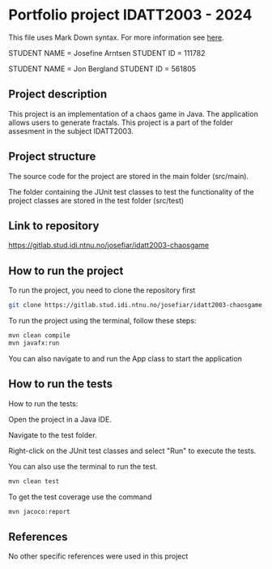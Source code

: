 # Portfolio project IDATT2003 - 2024
This file uses Mark Down syntax. For more information see [here](https://www.markdownguide.org/basic-syntax/).

STUDENT NAME = Josefine Arntsen
STUDENT ID = 111782

STUDENT NAME = Jon Bergland
STUDENT ID = 561805

## Project description

This project is an implementation of a chaos game in Java.
The application allows users to generate fractals. This project is a part of the folder assesment in the subject IDATT2003.


## Project structure


The source code for the project are stored in the main folder (src/main).

The folder containing the JUnit test classes to test the functionality of the project classes are stored in the test folder (src/test)

## Link to repository

https://gitlab.stud.idi.ntnu.no/josefiar/idatt2003-chaosgame

## How to run the project


To run the project, you need to clone the repository first
```bash
git clone https://gitlab.stud.idi.ntnu.no/josefiar/idatt2003-chaosgame.git
```

To run the project using the terminal, follow these steps:
```bash
mvn clean compile
mvn javafx:run
```

You can also navigate to and run the App class to start the application


## How to run the tests

How to run the tests:

Open the project in a Java IDE.

Navigate to the test folder.

Right-click on the JUnit test classes and select "Run" to execute the tests.


You can also use the terminal to run the test. 

```bash
mvn clean test
```

To get the test coverage use the command

```bash
mvn jacoco:report
```

## References

No other specific references were used in this project

